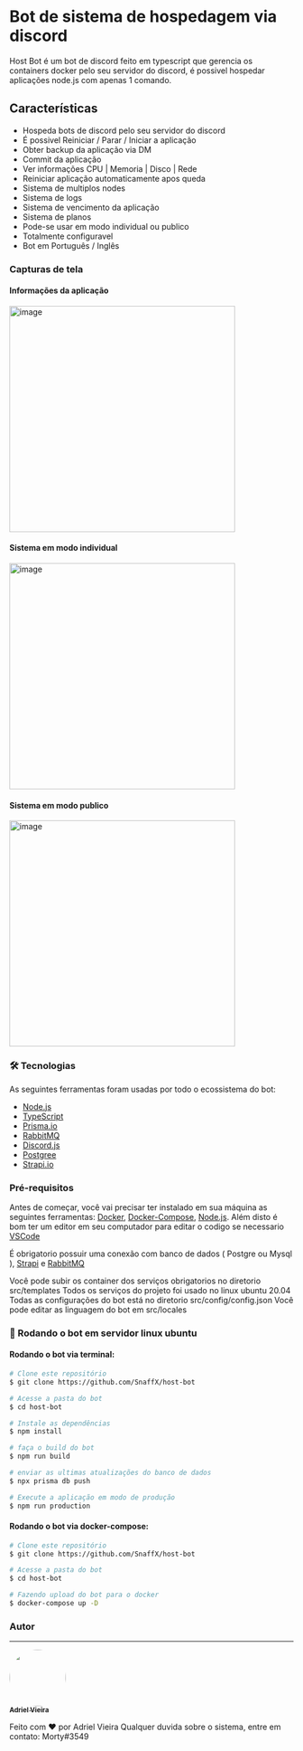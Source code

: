 # Bot de sistema de hospedagem via discord

Host Bot é um bot de discord feito em typescript que gerencia os containers docker pelo seu servidor do discord, é possivel hospedar aplicações node.js com apenas 1 comando.

## Características

- Hospeda bots de discord pelo seu servidor do discord
- É possivel Reiniciar / Parar / Iniciar a aplicação
- Obter backup da aplicação via DM
- Commit da aplicação
- Ver informações CPU | Memoria | Disco | Rede
- Reiniciar aplicação automaticamente apos queda
- Sistema de multiplos nodes
- Sistema de logs
- Sistema de vencimento da aplicação
- Sistema de planos
- Pode-se usar em modo individual ou publico
- Totalmente configuravel
- Bot em Português / Inglês

### Capturas de tela

#### Informações da aplicação

<img width="400" alt="image" src="https://media.discordapp.net/attachments/996221556499955732/998263736311750766/2.PNG">

#### Sistema em modo individual

<img width="400" alt="image" src="https://github.com/SnaffX/host-bot/blob/master/screenshots/1.png">

#### Sistema em modo publico

<img width="400" alt="image" src="https://github.com/SnaffX/host-bot/blob/master/screenshots/2.png">

### 🛠 Tecnologias

As seguintes ferramentas foram usadas por todo o ecossistema do bot:

- [Node.js](https://nodejs.org/en/)
- [TypeScript](https://www.typescriptlang.org/)
- [Prisma.io](https://www.prisma.io/)
- [RabbitMQ](https://www.rabbitmq.com/)
- [Discord.js](https://discord.js.org)
- [Postgree](https://www.postgresql.org)
- [Strapi.io](https://strapi.io/)

### Pré-requisitos

Antes de começar, você vai precisar ter instalado em sua máquina as seguintes ferramentas:
[Docker](https://www.docker.com), [Docker-Compose](https://docs.docker.com/compose/), [Node.js](https://nodejs.org/en/).
Além disto é bom ter um editor em seu computador para editar o codigo se necessario [VSCode](https://code.visualstudio.com/)

É obrigatorio possuir uma conexão com banco de dados ( Postgre ou Mysql ), [Strapi](https://strapi.io/) e [RabbitMQ](https://www.rabbitmq.com/)

Você pode subir os container dos serviços obrigatorios no diretorio src/templates
Todos os serviços do projeto foi usado no linux ubuntu 20.04
Todas as configurações do bot está no diretorio src/config/config.json
Você pode editar as linguagem do bot em src/locales

### 🎲 Rodando o bot em servidor linux ubuntu

#### Rodando o bot via terminal:

```bash
# Clone este repositório
$ git clone https://github.com/SnaffX/host-bot

# Acesse a pasta do bot
$ cd host-bot

# Instale as dependências
$ npm install

# faça o build do bot
$ npm run build

# enviar as ultimas atualizações do banco de dados
$ npx prisma db push

# Execute a aplicação em modo de produção
$ npm run production
```

#### Rodando o bot via docker-compose:

```bash
# Clone este repositório
$ git clone https://github.com/SnaffX/host-bot

# Acesse a pasta do bot
$ cd host-bot

# Fazendo upload do bot para o docker
$ docker-compose up -D
```

### Autor

---

<a href="https://github.com/SnaffX">
 <img style="border-radius: 50%;" src="https://images-ext-1.discordapp.net/external/wq557Lu1bEkS7ixVr-mN0fcqEFq1-rmIf4pFtkAH4Bs/%3Fsize%3D2048/https/cdn.discordapp.com/avatars/665200472596152341/2a2e4a2bedd8e136a8750298d158eee4.png" width="100px;" alt=""/>
 <br />
 <sub><b>Adriel Vieira</b></sub></a>

Feito com ❤️ por Adriel Vieira
Qualquer duvida sobre o sistema, entre em contato: Morty#3549

